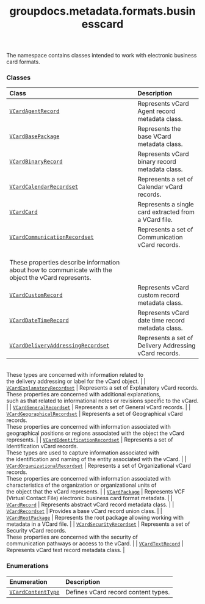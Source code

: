 ﻿---
title: groupdocs.metadata.formats.businesscard
second_title: GroupDocs.Metadata for Python via .NET API References
description: 
type: docs
url: /python-net/groupdocs.metadata.formats.businesscard/
is_root: false
weight: 10
---

The namespace contains classes intended to work with electronic business card formats.

### Classes
| Class | Description |
| :- | :- |
| [`VCardAgentRecord`](/metadata/python-net/groupdocs.metadata.formats.businesscard/vcardagentrecord) | Represents vCard Agent record metadata class. |
| [`VCardBasePackage`](/metadata/python-net/groupdocs.metadata.formats.businesscard/vcardbasepackage) | Represents the base VCard metadata class. |
| [`VCardBinaryRecord`](/metadata/python-net/groupdocs.metadata.formats.businesscard/vcardbinaryrecord) | Represents vCard binary record metadata class. |
| [`VCardCalendarRecordset`](/metadata/python-net/groupdocs.metadata.formats.businesscard/vcardcalendarrecordset) | Represents a set of Calendar vCard records. |
| [`VCardCard`](/metadata/python-net/groupdocs.metadata.formats.businesscard/vcardcard) | Represents a single card extracted from a VCard file. |
| [`VCardCommunicationRecordset`](/metadata/python-net/groupdocs.metadata.formats.businesscard/vcardcommunicationrecordset) | Represents a set of Communication vCard records.<br/>These properties describe information about how to communicate with the object the vCard represents. |
| [`VCardCustomRecord`](/metadata/python-net/groupdocs.metadata.formats.businesscard/vcardcustomrecord) | Represents vCard custom record metadata class. |
| [`VCardDateTimeRecord`](/metadata/python-net/groupdocs.metadata.formats.businesscard/vcarddatetimerecord) | Represents vCard date time record metadata class. |
| [`VCardDeliveryAddressingRecordset`](/metadata/python-net/groupdocs.metadata.formats.businesscard/vcarddeliveryaddressingrecordset) | Represents a set of Delivery Addressing vCard records.<br/>These types are concerned with information related to <br/>the delivery addressing or label for the vCard object. |
| [`VCardExplanatoryRecordset`](/metadata/python-net/groupdocs.metadata.formats.businesscard/vcardexplanatoryrecordset) | Represents a set of Explanatory vCard records.<br/>These properties are concerned with additional explanations, <br/>such as that related to informational notes or revisions specific to the vCard. |
| [`VCardGeneralRecordset`](/metadata/python-net/groupdocs.metadata.formats.businesscard/vcardgeneralrecordset) | Represents a set of General vCard records. |
| [`VCardGeographicalRecordset`](/metadata/python-net/groupdocs.metadata.formats.businesscard/vcardgeographicalrecordset) | Represents a set of Geographical vCard records.<br/>These properties are concerned with information associated with<br/>geographical positions or regions associated with the object the vCard represents. |
| [`VCardIdentificationRecordset`](/metadata/python-net/groupdocs.metadata.formats.businesscard/vcardidentificationrecordset) | Represents a set of Identification vCard records.<br/>These types are used to capture information associated with <br/>the identification and naming of the entity associated with the vCard. |
| [`VCardOrganizationalRecordset`](/metadata/python-net/groupdocs.metadata.formats.businesscard/vcardorganizationalrecordset) | Represents a set of Organizational vCard records.<br/>These properties are concerned with information associated with<br/>characteristics of the organization or organizational units of <br/>the object that the vCard represents. |
| [`VCardPackage`](/metadata/python-net/groupdocs.metadata.formats.businesscard/vcardpackage) | Represents VCF (Virtual Contact File) electronic business card format metadata. |
| [`VCardRecord`](/metadata/python-net/groupdocs.metadata.formats.businesscard/vcardrecord) | Represents abstract vCard record metadata class. |
| [`VCardRecordset`](/metadata/python-net/groupdocs.metadata.formats.businesscard/vcardrecordset) | Provides a base vCard record union class. |
| [`VCardRootPackage`](/metadata/python-net/groupdocs.metadata.formats.businesscard/vcardrootpackage) | Represents the root package allowing working with metadata in a VCard file. |
| [`VCardSecurityRecordset`](/metadata/python-net/groupdocs.metadata.formats.businesscard/vcardsecurityrecordset) | Represents a set of Security vCard records.<br/>These properties are concerned with the security of <br/>communication pathways or access to the vCard. |
| [`VCardTextRecord`](/metadata/python-net/groupdocs.metadata.formats.businesscard/vcardtextrecord) | Represents vCard text record metadata class. |


### Enumerations
| Enumeration | Description |
| :- | :- |
| [`VCardContentType`](/metadata/python-net/groupdocs.metadata.formats.businesscard/vcardcontenttype) | Defines vCard record content types. |


